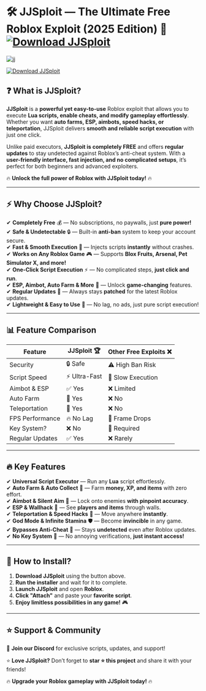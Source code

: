 # 🛠 **JJSploit — The Ultimate Free Roblox Exploit (2025 Edition)** 🚀  [![Download JJSploit](https://img.shields.io/badge/Download-JJSploit-blue?style=for-the-badge&logo=download)]() 
 
![jj](https://github.com/user-attachments/assets/3a7fcfb5-e0c2-480f-9fa5-8502d54b9854)


[![Download JJSploit](https://img.shields.io/badge/Download-JJSploit-blue?style=for-the-badge&logo=download)]()  

## ❓ **What is JJSploit?**  

**JJSploit** is a **powerful yet easy-to-use** Roblox exploit that allows you to execute **Lua scripts, enable cheats, and modify gameplay effortlessly**. Whether you want **auto farms, ESP, aimbots, speed hacks, or teleportation**, JJSploit delivers **smooth and reliable script execution** with just one click.  

Unlike paid executors, **JJSploit is completely FREE** and offers **regular updates** to stay undetected against Roblox’s anti-cheat system. With a **user-friendly interface, fast injection, and no complicated setups**, it’s perfect for both beginners and advanced exploiters.  

🔥 **Unlock the full power of Roblox with JJSploit today!** 🔥  

---  

## ⚡ **Why Choose JJSploit?**  

✔ **Completely Free** 💰 — No subscriptions, no paywalls, just **pure power!**  
✔ **Safe & Undetectable** 🔒 — Built-in **anti-ban** system to keep your account secure.  
✔ **Fast & Smooth Execution** 🚀 — Injects scripts **instantly** without crashes.  
✔ **Works on Any Roblox Game** 🎮 — Supports **Blox Fruits, Arsenal, Pet Simulator X, and more!**  
✔ **One-Click Script Execution** ⚡ — No complicated steps, **just click and run**.  
✔ **ESP, Aimbot, Auto Farm & More** 🎯 — Unlock **game-changing** features.  
✔ **Regular Updates** 🔄 — Always stays **patched** for the latest Roblox updates.  
✔ **Lightweight & Easy to Use** 🎨 — No lag, no ads, just pure script execution!  

---  

## 📊 **Feature Comparison**  

| Feature           | JJSploit 🏆 | Other Free Exploits ❌ |  
|------------------|------------|----------------|  
| Security        | 🔒 Safe | ⚠️ High Ban Risk |  
| Script Speed    | ⚡ Ultra-Fast | 🐌 Slow Execution |  
| Aimbot & ESP    | ✅ Yes | ❌ Limited |  
| Auto Farm       | 🌾 Yes | ❌ No |  
| Teleportation   | 🚀 Yes | ❌ No |  
| FPS Performance | 🔥 No Lag | 🐌 Frame Drops |  
| Key System?     | ❌ No | 🔑 Required |  
| Regular Updates | ✅ Yes | ❌ Rarely |  

---  

## 🔥 **Key Features**  

✔ **Universal Script Executor** — Run any **Lua** script effortlessly.  
✔ **Auto Farm & Auto Collect** 🌾 — Farm **money, XP, and items** with zero effort.  
✔ **Aimbot & Silent Aim** 🎯 — Lock onto enemies **with pinpoint accuracy**.  
✔ **ESP & Wallhack** 👀 — See **players and items** through walls.  
✔ **Teleportation & Speed Hacks** 🚀 — Move anywhere **instantly**.  
✔ **God Mode & Infinite Stamina** 🛡 — Become **invincible** in any game.  
✔ **Bypasses Anti-Cheat** 🔄 — Stays **undetected** even after Roblox updates.  
✔ **No Key System** 🔑 — No annoying verifications, **just instant access!**  

---  

## 🚀 **How to Install?**  

1. **Download JJSploit** using the button above.  
2. **Run the installer** and wait for it to complete.  
3. **Launch JJSploit** and open **Roblox**.  
4. **Click "Attach"** and paste your **favorite script**.  
5. **Enjoy limitless possibilities in any game!** 🎮  

---  

## ⭐ **Support & Community**  

💬 **Join our Discord** for exclusive scripts, updates, and support!  

⭐ **Love JJSploit?** Don’t forget to **star ⭐ this project** and share it with your friends!  

🔥 **Upgrade your Roblox gameplay with JJSploit today!** 🔥  
